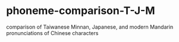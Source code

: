 # phoneme-comparison-T-J-M
comparison of Taiwanese Minnan, Japanese, and modern Mandarin pronunciations of Chinese characters
